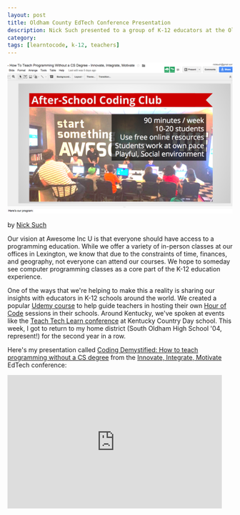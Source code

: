 ```yaml
---
layout: post
title: Oldham County EdTech Conference Presentation
description: Nick Such presented to a group of K-12 educators at the Oldham County Public Schools Innovate Integrate Motivate conference
category: 
tags: [learntocode, k-12, teachers]
---
```


![Slides from Coding Demystified presentation](/img/blog/oldham-coding-presentation.png)

by [Nick Such](https://plus.google.com/+NickSuch/)

Our vision at Awesome Inc U is that everyone should have access to a programming education. While we offer a variety of in-person classes at our offices in Lexington, we know that due to the constraints of time, finances, and geography, not everyone can attend our courses. We hope to someday see computer programming classes as a core part of the K-12 education experience.

<!--break-->

One of the ways that we're helping to make this a reality is sharing our insights with educators in K-12 schools around the world. We created a popular [Udemy course](http://udemy.com/hourofcode/) to help guide teachers in hosting their own [Hour of Code](http://www.awesomeincu.com/hourofcode/) sessions in their schools. Around Kentucky, we've spoken at events like the [Teach Tech Learn conference](https://twitter.com/AeroSuch/status/611971891549442048) at Kentucky Country Day school. This week, I got to return to my home district (South Oldham High School '04, represent!) for the second year in a row.

Here's my presentation called [Coding Demystified: How to teach programming without a CS degree](http://bit.ly/codeoc15) from the [Innovate, Integrate, Motivate](http://summeredtechpd.wordpress.com) EdTech conference:

<iframe src="https://docs.google.com/presentation/d/1Uz-Cjit_eKTAAOa9hio5hLkOw_rp-JZZpZ4VBX0uZZM/embed?start=false&loop=false&delayms=3000" frameborder="0" width="480" height="299" allowfullscreen="true" mozallowfullscreen="true" webkitallowfullscreen="true"></iframe>